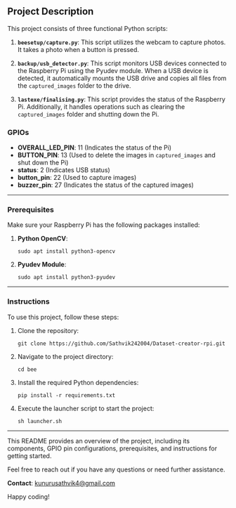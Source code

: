 ## Project Description

This project consists of three functional Python scripts:

1. **`beesetup/capture.py`**: This script utilizes the webcam to capture photos. It takes a photo when a button is pressed.

2. **`backup/usb_detector.py`**: This script monitors USB devices connected to the Raspberry Pi using the Pyudev module. When a USB device is detected, it automatically mounts the USB drive and copies all files from the `captured_images` folder to the drive.

3. **`lastexe/finalising.py`**: This script provides the status of the Raspberry Pi. Additionally, it handles operations such as clearing the `captured_images` folder and shutting down the Pi.

### GPIOs
- **OVERALL_LED_PIN**: 11 (Indicates the status of the Pi)
- **BUTTON_PIN**: 13 (Used to delete the images in `captured_images` and shut down the Pi)
- **status**: 2 (Indicates USB status)
- **button_pin**: 22 (Used to capture images)
- **buzzer_pin**: 27 (Indicates the status of the captured images)

---

### Prerequisites

Make sure your Raspberry Pi has the following packages installed:

1. **Python OpenCV**:  
   ```
   sudo apt install python3-opencv
   ```

2. **Pyudev Module**:  
   ```
   sudo apt install python3-pyudev
   ```

---

### Instructions
To use this project, follow these steps:

1. Clone the repository:
   ```
   git clone https://github.com/Sathvik242004/Dataset-creator-rpi.git
   ```

2. Navigate to the project directory:
   ```
   cd bee
   ```

3. Install the required Python dependencies:
   ```
   pip install -r requirements.txt
   ```

4. Execute the launcher script to start the project:
   ```
   sh launcher.sh
   ```

---

This README provides an overview of the project, including its components, GPIO pin configurations, prerequisites, and instructions for getting started.  

Feel free to reach out if you have any questions or need further assistance.  

**Contact**: kunurusathvik4@gmail.com  

Happy coding!
